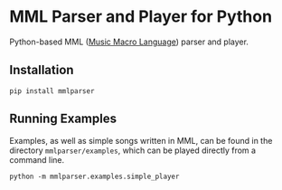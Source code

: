 MML Parser and Player for Python
================================

Python-based MML ([Music Macro Language](https://en.wikipedia.org/wiki/Music_Macro_Language)) parser and player.

Installation
------------

    pip install mmlparser
    
Running Examples
----------------

Examples, as well as simple songs written in MML, can be found in the
directory `mmlparser/examples`, which can be played directly from a command
line.

    python -m mmlparser.examples.simple_player


